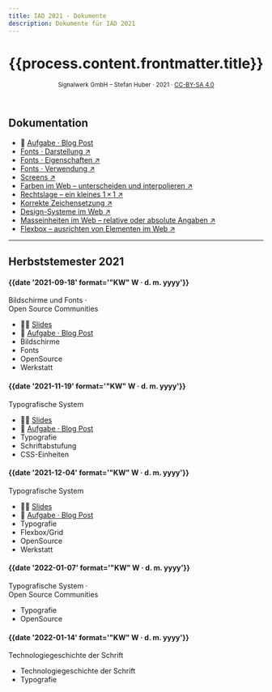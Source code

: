 ```yaml
---
title: IAD 2021 · Dokumente
description: Dokumente für IAD 2021
---
```


<header>

# {{process.content.frontmatter.title}}

<small>Signalwerk GmbH – Stefan Huber · 2021 · [CC-BY-SA 4.0](https://creativecommons.org/licenses/by-sa/4.0/)</small>

</header>

<!--
– Aufgabestellung
– praxis zu variable fonts
- /font-use/
- Leerzeichen
  Icon-Fonts erstellen
- https://fontdrop.info/#/?darkmode=true
- https://www.myfonts.com/fonts/kimmy/burford/


 -->

## Dokumentation

- 📝 [Aufgabe · Blog Post](./exercise-blog-post/)
- [Fonts · Darstellung ↗](https://interaction.signalwerk.ch/articles/font-rendering/)
- [Fonts · Eigenschaften ↗](https://interaction.signalwerk.ch/articles/font-anatomy/)
- [Fonts · Verwendung ↗](https://interaction.signalwerk.ch/articles/font-use/)
- [Screens ↗](https://interaction.signalwerk.ch/articles/screens/)
- [Farben im Web – unterscheiden und interpolieren ↗](http://publisher.signalwerk.ch/colors/)
- [Rechtslage – ein kleines 1 × 1 ↗](https://interaction.signalwerk.ch/articles/legal/)
- [Korrekte Zeichensetzung ↗](https://webtypo.signalwerk.ch/)
- [Design-Systeme im Web ↗](https://publisher.signalwerk.ch/design-systems/)
- [Masseinheiten im Web – relative oder absolute Angaben ↗](https://publisher.signalwerk.ch/css-units/)
- [Flexbox – ausrichten von Elementen im Web ↗](https://publisher.signalwerk.ch/flexbox/)

<!-- - [Technologiegeschichte der Schrift ↗](https://interaction.signalwerk.ch/articles/font-history/) -->

---

## Herbststemester 2021

<div class='slide-list'>

<div class="grid-12col">
<div class="col-1to6">

#### {{date '2021-09-18' format='"KW" W · d. m. yyyy'}}

Bildschirme und Fonts · <br>Open Source Communities

</div>
<div class="col-7to12">

- 🧑‍🏫 [Slides](https://signalwerk.github.io/IAD.LAB.SLD/data/2021/KW37-2021/)
- 📝 [Aufgabe · Blog Post](./exercise-blog-post/)
- Bildschirme
- Fonts
- OpenSource
- Werkstatt

</div>
</div>

<div class="grid-12col">
<div class="col-1to6">

#### {{date '2021-11-19' format='"KW" W · d. m. yyyy'}}

Typografische System

</div>
<div class="col-7to12">

- 🧑‍🏫 [Slides](https://signalwerk.github.io/IAD.LAB.SLD/data/2021/KW46-2021/)
- 📝 [Aufgabe · Blog Post](./exercise-blog-post/)
- Typografie
- Schriftabstufung
- CSS-Einheiten

</div>
</div>

<div class="grid-12col">
<div class="col-1to6">

#### {{date '2021-12-04' format='"KW" W · d. m. yyyy'}}

Typografische System

</div>
<div class="col-7to12">

- 🧑‍🏫 [Slides](https://signalwerk.github.io/IAD.LAB.SLD/data/2021/KW48-2021/)
- 📝 [Aufgabe · Blog Post](./exercise-blog-post/)
- Typografie
- Flexbox/Grid
- OpenSource
- Werkstatt

</div>
</div>

<div class="grid-12col">
<div class="col-1to6">

#### {{date '2022-01-07' format='"KW" W · d. m. yyyy'}}

Typografische System · <br>Open Source Communities

</div>
<div class="col-7to12">

- Typografie
- OpenSource

</div>
</div>

<div class="grid-12col">
<div class="col-1to6">

#### {{date '2022-01-14' format='"KW" W · d. m. yyyy'}}

Technologiegeschichte der Schrift

</div>
<div class="col-7to12">

- Technologiegeschichte der Schrift
- Typografie

</div>
</div>

</div>

<br>
<br>
<br>
<br>
<br>
<br>
<br>
<br>
<br>
<br>
<br>
<br>
<br>
<br>
<br>
<br>
<br>
<br>
<br>
<br>
<br>
<br>
<br>
